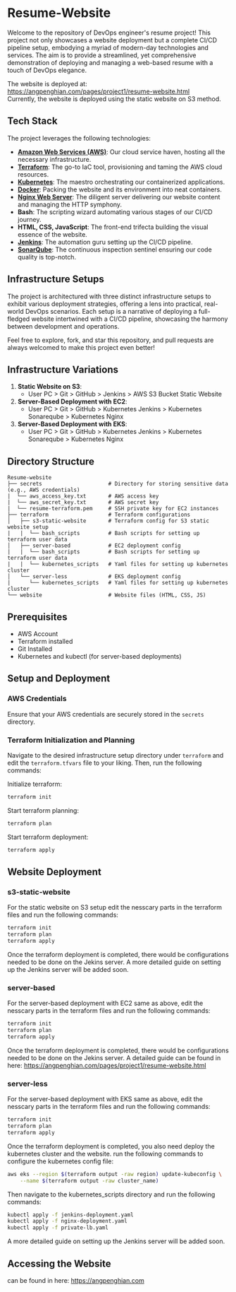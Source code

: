 # Resume-Website

Welcome to the repository of DevOps engineer's resume project! This project not only showcases a website deployment but a complete CI/CD pipeline setup, embodying a myriad of modern-day technologies and services. The aim is to provide a streamlined, yet comprehensive demonstration of deploying and managing a web-based resume with a touch of DevOps elegance.

The website is deployed at:<br/>
https://angpenghian.com/pages/project1/resume-website.html<br/>
Currently, the website is deployed using the static website on S3 method.<br/>

## Tech Stack
The project leverages the following technologies:

- **[Amazon Web Services (AWS)](https://aws.amazon.com/)**: Our cloud service haven, hosting all the necessary infrastructure.
- **[Terraform](https://www.terraform.io/)**: The go-to IaC tool, provisioning and taming the AWS cloud resources.
- **[Kubernetes](https://kubernetes.io/)**: The maestro orchestrating our containerized applications.
- **[Docker](https://www.docker.com/)**: Packing the website and its environment into neat containers.
- **[Nginx Web Server](https://www.nginx.com/)**: The diligent server delivering our website content and managing the HTTP symphony.
- **Bash**: The scripting wizard automating various stages of our CI/CD journey.
- **HTML, CSS, JavaScript**: The front-end trifecta building the visual essence of the website.
- **[Jenkins](https://www.jenkins.io/)**: The automation guru setting up the CI/CD pipeline.
- **[SonarQube](https://www.sonarqube.org/)**: The continuous inspection sentinel ensuring our code quality is top-notch.

## Infrastructure Setups
The project is architectured with three distinct infrastructure setups to exhibit various deployment strategies, offering a lens into practical, real-world DevOps scenarios. Each setup is a narrative of deploying a full-fledged website intertwined with a CI/CD pipeline, showcasing the harmony between development and operations.

Feel free to explore, fork, and star this repository, and pull requests are always welcomed to make this project even better!


## Infrastructure Variations

1. **Static Website on S3**:
    - User PC > Git > GitHub > Jenkins > AWS S3 Bucket Static Website
2. **Server-Based Deployment with EC2**:
    - User PC > Git > GitHub > Kubernetes Jenkins > Kubernetes Sonareqube > Kubernetes Nginx
3. **Server-Based Deployment with EKS**:
    - User PC > Git > GitHub > Kubernetes Jenkins > Kubernetes Sonareqube > Kubernetes Nginx

## Directory Structure

```plaintext
Resume-website
├── secrets                     # Directory for storing sensitive data (e.g., AWS credentials)
|  └── aws_access_key.txt       # AWS access key
|  └── aws_secret_key.txt       # AWS secret key
|  └── resume-terraform.pem     # SSH private key for EC2 instances
├── terraform                   # Terraform configurations
│   ├── s3-static-website       # Terraform config for S3 static website setup
|   |  └── bash_scripts         # Bash scripts for setting up terraform user data
│   ├── server-based            # EC2 deployment config
|   |  └── bash_scripts         # Bash scripts for setting up terraform user data
|   |  └── kubernetes_scripts   # Yaml files for setting up kubernetes cluster
│   └── server-less             # EKS deployment config
|      └── kubernetes_scripts   # Yaml files for setting up kubernetes cluster
└── website                     # Website files (HTML, CSS, JS)
```

## Prerequisites

- AWS Account
- Terraform installed
- Git Installed
- Kubernetes and kubectl (for server-based deployments)

## Setup and Deployment

### AWS Credentials

Ensure that your AWS credentials are securely stored in the `secrets` directory.

### Terraform Initialization and Planning

Navigate to the desired infrastructure setup directory under `terraform` and edit the `terraform.tfvars` file to your liking. Then, run the following commands:

Initialize terraform:
```bash
terraform init
```
Start terraform planning:
```bash
terraform plan
```
Start terraform deployment:
```bash
terraform apply
```

## Website Deployment

### s3-static-website
For the static website on S3 setup edit the nesscary parts in the terraform files and run the following commands:
```bash
terraform init
terraform plan
terraform apply
```
Once the terraform deployment is completed, there would be configurations needed to be done on the Jekins server.
A more detailed guide on setting up the Jenkins server will be added soon.

### server-based
For the server-based deployment with EC2 same as above, edit the nesscary parts in the terraform files and run the following commands:
```bash
terraform init
terraform plan
terraform apply
```
Once the terraform deployment is completed, there would be configurations needed to be done on the Jekins server.
A detailed guide can be found in here: https://angpenghian.com/pages/project1/resume-website.html

### server-less
For the server-based deployment with EKS same as above, edit the nesscary parts in the terraform files and run the following commands:
```bash
terraform init
terraform plan
terraform apply
```
Once the terraform deployment is completed, you also need deploy the kubernetes cluster and the website.
run the following commands to configure the kubernetes config file:
```bash
aws eks --region $(terraform output -raw region) update-kubeconfig \
    --name $(terraform output -raw cluster_name)
```
Then navigate to the kubernetes_scripts directory and run the following commands:
```bash
kubectl apply -f jenkins-deployment.yaml
kubectl apply -f nginx-deployment.yaml
kubectl apply -f private-lb.yaml
```
A more detailed guide on setting up the Jenkins server will be added soon.

## Accessing the Website
can be found in here: https://angpenghian.com